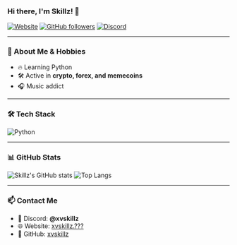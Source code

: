 ### Hi there, I'm Skillz! 👋

[![Website](https://img.shields.io/badge/Website-soon-ff69b4?style=flat-square&logo=google-chrome)](https://xvskillz.???)
[![GitHub followers](https://img.shields.io/github/followers/xvskillz?style=flat-square)](https://github.com/xvskillz?tab=followers)
[![Discord](https://img.shields.io/badge/Discord-%40xvskillz-5865F2?style=flat-square&logo=discord)](https://discord.com/users/640181609693184000)

---

### 🚀 About Me & Hobbies
- 🔥 Learning Python
- 🛠️ Active in **crypto, forex, and memecoins**
- 🎧 Music addict

---

### 🛠️ Tech Stack
![Python](https://img.shields.io/badge/Python-3776AB?style=for-the-badge&logo=python&logoColor=white)

---

### 📊 GitHub Stats
![Skillz's GitHub stats](https://github-readme-stats.vercel.app/api?username=xvskillz&show_icons=true&theme=tokyonight)
![Top Langs](https://github-readme-stats.vercel.app/api/top-langs/?username=xvskillz&layout=compact&theme=tokyonight)

---

### 📫 Contact Me
- 📩 Discord: **@xvskillz**
- 🌐 Website: [xvskillz.???](https://xvskillz.??)
- 📜 GitHub: [xvskillz](https://github.com/xvskillz)
